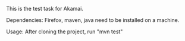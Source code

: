 This is the test task for Akamai.

Dependencies:
Firefox, maven, java need to be installed on a machine.

Usage:
After cloning the project, run "mvn test"
